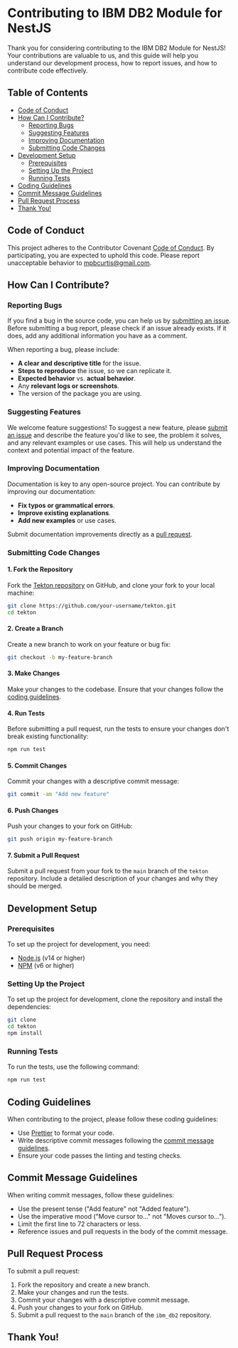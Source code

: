 # Contributing to IBM DB2 Module for NestJS

Thank you for considering contributing to the IBM DB2 Module for NestJS! Your contributions are valuable to us, and this guide will help you understand our development process, how to report issues, and how to contribute code effectively.

## Table of Contents

- [Code of Conduct](#code-of-conduct)
- [How Can I Contribute?](#how-can-i-contribute)
  - [Reporting Bugs](#reporting-bugs)
  - [Suggesting Features](#suggesting-features)
  - [Improving Documentation](#improving-documentation)
  - [Submitting Code Changes](#submitting-code-changes)
- [Development Setup](#development-setup)
  - [Prerequisites](#prerequisites)
  - [Setting Up the Project](#setting-up-the-project)
  - [Running Tests](#running-tests)
- [Coding Guidelines](#coding-guidelines)
- [Commit Message Guidelines](#commit-message-guidelines)
- [Pull Request Process](#pull-request-process)
- [Thank You!](#thank-you)

## Code of Conduct

This project adheres to the Contributor Covenant [Code of Conduct](CODE_OF_CONDUCT.md). By participating, you are expected to uphold this code. Please report unacceptable behavior to [mpbcurtis@gmail.com](mailto:michael@sailfin.io).

## How Can I Contribute?

### Reporting Bugs

If you find a bug in the source code, you can help us by [submitting an issue](https://github.com/SailfinIO/tekton/issues). Before submitting a bug report, please check if an issue already exists. If it does, add any additional information you have as a comment.

When reporting a bug, please include:

- **A clear and descriptive title** for the issue.
- **Steps to reproduce** the issue, so we can replicate it.
- **Expected behavior** vs. **actual behavior**.
- Any **relevant logs or screenshots**.
- The version of the package you are using.

### Suggesting Features

We welcome feature suggestions! To suggest a new feature, please [submit an issue](https://github.com/SailfinIO/tekton/issues) and describe the feature you'd like to see, the problem it solves, and any relevant examples or use cases. This will help us understand the context and potential impact of the feature.

### Improving Documentation

Documentation is key to any open-source project. You can contribute by improving our documentation:

- **Fix typos or grammatical errors**.
- **Improve existing explanations**.
- **Add new examples** or use cases.

Submit documentation improvements directly as a [pull request](https://github.com/SailfinIO/tekton/pulls).

### Submitting Code Changes

#### 1. Fork the Repository

Fork the [Tekton repository](https://github.com/SailfinIO/tekton) on GitHub, and clone your fork to your local machine:

```bash
git clone https://github.com/your-username/tekton.git
cd tekton
```

#### 2. Create a Branch

Create a new branch to work on your feature or bug fix:

```bash
git checkout -b my-feature-branch
```

#### 3. Make Changes

Make your changes to the codebase. Ensure that your changes follow the [coding guidelines](#coding-guidelines).

#### 4. Run Tests

Before submitting a pull request, run the tests to ensure your changes don't break existing functionality:

```bash
npm run test
```

#### 5. Commit Changes

Commit your changes with a descriptive commit message:

```bash
git commit -am "Add new feature"
```

#### 6. Push Changes

Push your changes to your fork on GitHub:

```bash
git push origin my-feature-branch
```

#### 7. Submit a Pull Request

Submit a pull request from your fork to the `main` branch of the `tekton` repository. Include a detailed description of your changes and why they should be merged.

## Development Setup

### Prerequisites

To set up the project for development, you need:

- [Node.js](https://nodejs.org) (v14 or higher)
- [NPM](https://www.npmjs.com) (v6 or higher)

### Setting Up the Project

To set up the project for development, clone the repository and install the dependencies:

```bash
git clone
cd tekton
npm install
```

### Running Tests

To run the tests, use the following command:

```bash
npm run test
```

## Coding Guidelines

When contributing to the project, please follow these coding guidelines:

- Use [Prettier](https://prettier.io) to format your code.
- Write descriptive commit messages following the [commit message guidelines](#commit-message-guidelines).
- Ensure your code passes the linting and testing checks.

## Commit Message Guidelines

When writing commit messages, follow these guidelines:

- Use the present tense ("Add feature" not "Added feature").
- Use the imperative mood ("Move cursor to..." not "Moves cursor to...").
- Limit the first line to 72 characters or less.
- Reference issues and pull requests in the body of the commit message.

## Pull Request Process

To submit a pull request:

1. Fork the repository and create a new branch.
2. Make your changes and run the tests.
3. Commit your changes with a descriptive commit message.
4. Push your changes to your fork on GitHub.
5. Submit a pull request to the `main` branch of the `ibm_db2` repository.

## Thank You!
